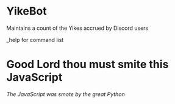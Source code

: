 # YikeBot

Maintains a count of the Yikes accrued by Discord users

_help for command list


# Good Lord thou must smite this JavaScript
*The JavaScript was smote by the great Python*
